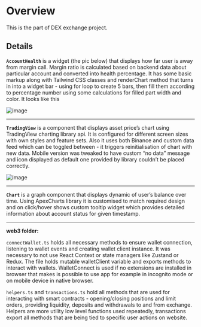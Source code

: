 # Overview
This is the part of DEX exchange project.

## Details

**`AccountHealth`** is a widget (the pic below) that displays how far user is away from margin call. Margin ratio is calculated based on backend data about particular account and converted into health percentage. 
It has some basic markup along with Tailwind CSS classes and renderChart method that turns in into a widget bar - using for loop to create 5 bars, then fill them according to percentage number using some calculations for filled part width and color. It looks like this

![image](https://github.com/havrom/front-web3-snippets/assets/142303074/93639719-b4e3-4cd0-af67-d9f5c7562ca9)

*********************

**`TradingView`** is a component that displays asset price’s chart using TradingView charting library api. It is configured for different screen sizes with own styles and feature sets. Also it uses both Binance and custom data feed which can be toggled between - it triggers reinitialisation of chart with new data. Mobile version was tweaked to have custom “no data” message and icon displayed as default one provided by library couldn’t be placed correctly.

![image](https://github.com/havrom/front-web3-snippets/assets/142303074/c9205f50-8b3f-4c13-95a8-11f7cacc6c9e)

*********************

**`Chart`** is a graph component that displays dynamic of user’s balance over time. Using ApexCharts library it is customised to match required design and on click/hover shows custom tooltip widget which provides detailed information about account status for given timestamp.

********************
**web3 folder:**

`connectWallet.ts` holds all necessary methods to ensure wallet connection, listening to wallet events and creating wallet client instance. It was necessary to not use React Context or state managers like Zustand or Redux. The file holds mutable walletClient variable and exports methods to interact with wallets. WalletConnect is used if no extensions are installed in browser that makes is possible to use app for example in incognito mode or on mobile device in native browser.

`helpers.ts` and `transactions.ts` hold all methods that are used for interacting with smart contracts - opening/closing positions and limit orders, providing liquidity, deposits and withdrawals to and from exchange. Helpers are more utility low level functions used repeatedly, transactions export all methods that are being tied to specific user actions on website.
